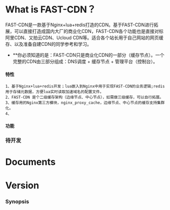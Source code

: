 # What is FAST-CDN？
FAST-CDN是一款基于Nginx+lua+redis打造的CDN。基于FAST-CDN进行拓展，可以直接打造成国内大厂的商业化CDN，FAST-CDN各个功能也是直接对标阿里CDN、又拍云CDN、Ucloud CDN等。适合各个站长用于自己网站的网页缓存、以及准备自建CDN的同学参考和学习。
- **你必须知道的是：FAST-CDN只是商业化CDN的一部分（缓存节点）。一个完整的CDN由三部分组成：DNS调度 + 缓存节点 + 管理平台（控制台）。

#### 特性
    1、基于Nginx+lua+redis开发；lua嵌入到Nginx中用于实现FAST-CDN的业务逻辑;redis用于存储元数据，方便lua实时读取加速域名的配置文件。
    2、FAST-CDN 是个二级缓存架构（边缘节点、中心节点），如需做三级缓存，可以自行拓展。
    3、缓存用的Nginx第三方模块，nginx_proxy_cache，边缘节点、中心节点的缓存支持集群化。
    4、

#### 功能

### 待开发


# Documents

# Version

### Synopsis
